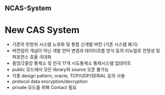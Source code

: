 ## NCAS-System
# New CAS System
- 기존의 민방위 시스템 노후화 및 통합 신개발 버전 (기존 시스템 폐기)
- 버전업의 개념이 아닌 개발 언어 변경과 데이터흐름 방식 등의 리뉴얼로 안정성 및 퍼포먼스 효율 극대화
- 중앙/2중앙 통제소 및 전국 17개 시도통제소 통제시스템 업데이트
- public 모드에서 모든 library와 source 오픈 불가능
- 각종 design pattern, oracle, TCP/UDP/SERIAL 등의 사용
- protocol data encryption/decryption
- private 모드를 위해 Contact 필요
